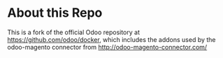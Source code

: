 # About this Repo

This is a fork of the official Odoo repository at https://github.com/odoo/docker, which includes the addons used by the odoo-magento connector from http://odoo-magento-connector.com/
